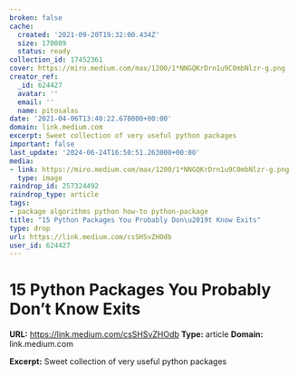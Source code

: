 ```yaml
---
broken: false
cache:
  created: '2021-09-20T19:32:00.434Z'
  size: 170089
  status: ready
collection_id: 17452361
cover: https://miro.medium.com/max/1200/1*NNGQKrDrn1u9C0mbNlzr-g.png
creator_ref:
  _id: 624427
  avatar: ''
  email: ''
  name: pitosalas
date: '2021-04-06T13:40:22.678000+00:00'
domain: link.medium.com
excerpt: Sweet collection of very useful python packages
important: false
last_update: '2024-06-24T16:50:51.263000+00:00'
media:
- link: https://miro.medium.com/max/1200/1*NNGQKrDrn1u9C0mbNlzr-g.png
  type: image
raindrop_id: 257324492
raindrop_type: article
tags:
- package algorithms python how-to python-package
title: "15 Python Packages You Probably Don\u2019t Know Exits"
type: drop
url: https://link.medium.com/csSHSvZHOdb
user_id: 624427
---
```


# 15 Python Packages You Probably Don’t Know Exits

**URL:** https://link.medium.com/csSHSvZHOdb
**Type:** article
**Domain:** link.medium.com

**Excerpt:** Sweet collection of very useful python packages
